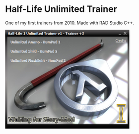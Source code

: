 # Half-Life Unlimited Trainer
One of my first trainers from 2010.
Made with RAD Studio C++.

![sh](screenshot.png)